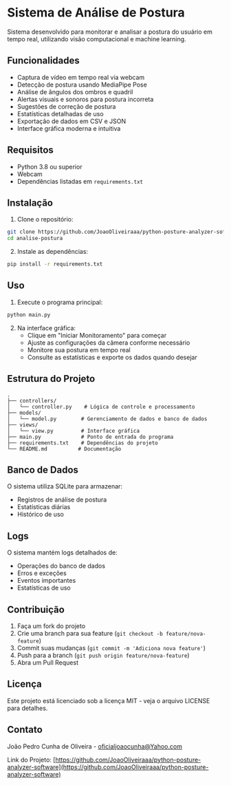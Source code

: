 # Sistema de Análise de Postura

Sistema desenvolvido para monitorar e analisar a postura do usuário em tempo real, utilizando visão computacional e machine learning.

## Funcionalidades

- Captura de vídeo em tempo real via webcam
- Detecção de postura usando MediaPipe Pose
- Análise de ângulos dos ombros e quadril
- Alertas visuais e sonoros para postura incorreta
- Sugestões de correção de postura
- Estatísticas detalhadas de uso
- Exportação de dados em CSV e JSON
- Interface gráfica moderna e intuitiva

## Requisitos

- Python 3.8 ou superior
- Webcam
- Dependências listadas em `requirements.txt`

## Instalação

1. Clone o repositório:
```bash
git clone https://github.com/JoaoOliveiraaa/python-posture-analyzer-software.git
cd analise-postura
```

2. Instale as dependências:
```bash
pip install -r requirements.txt
```

## Uso

1. Execute o programa principal:
```bash
python main.py
```

2. Na interface gráfica:
   - Clique em "Iniciar Monitoramento" para começar
   - Ajuste as configurações da câmera conforme necessário
   - Monitore sua postura em tempo real
   - Consulte as estatísticas e exporte os dados quando desejar

## Estrutura do Projeto

```
.
├── controllers/
│   └── controller.py    # Lógica de controle e processamento
├── models/
│   └── model.py        # Gerenciamento de dados e banco de dados
├── views/
│   └── view.py         # Interface gráfica
├── main.py             # Ponto de entrada do programa
├── requirements.txt    # Dependências do projeto
└── README.md          # Documentação
```

## Banco de Dados

O sistema utiliza SQLite para armazenar:
- Registros de análise de postura
- Estatísticas diárias
- Histórico de uso

## Logs

O sistema mantém logs detalhados de:
- Operações do banco de dados
- Erros e exceções
- Eventos importantes
- Estatísticas de uso

## Contribuição

1. Faça um fork do projeto
2. Crie uma branch para sua feature (`git checkout -b feature/nova-feature`)
3. Commit suas mudanças (`git commit -m 'Adiciona nova feature'`)
4. Push para a branch (`git push origin feature/nova-feature`)
5. Abra um Pull Request

## Licença

Este projeto está licenciado sob a licença MIT - veja o arquivo LICENSE para detalhes.

## Contato

João Pedro Cunha de Oliveira - oficialjoaocunha@Yahoo.com

Link do Projeto: [https://github.com/JoaoOliveiraaa/python-posture-analyzer-software](https://github.com/JoaoOliveiraaa/python-posture-analyzer-software) 